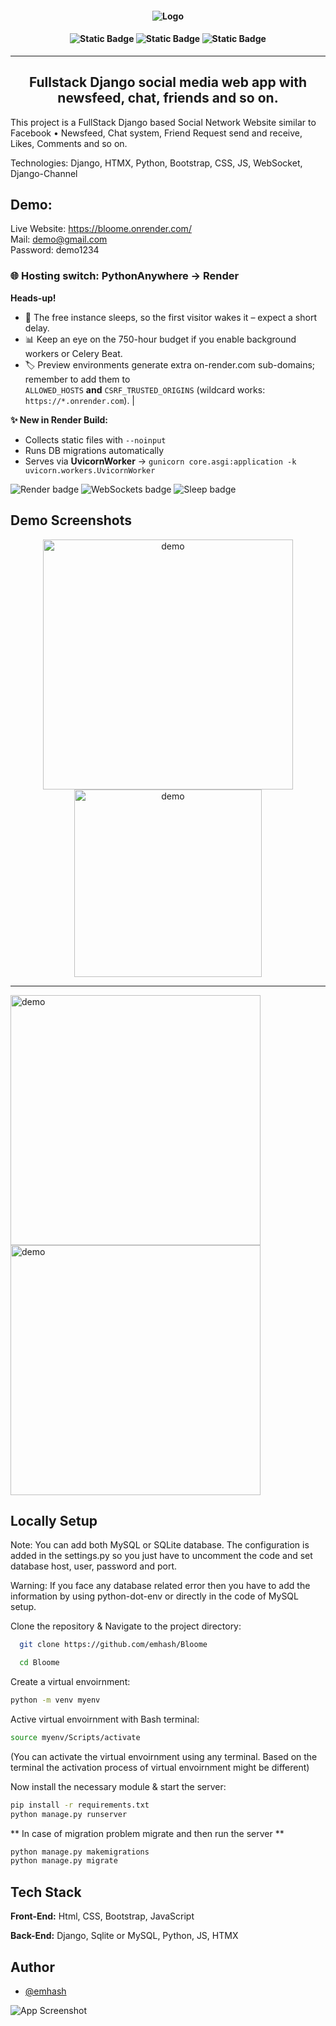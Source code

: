 <h4 align='center'>
  
![Logo](https://github.com/user-attachments/assets/8e784d01-0977-410a-ae11-7ebc30a08061)

</h4>

<h4 align='center'>
  
![Static Badge](https://img.shields.io/badge/version-1.0.0-red)
![Static Badge](https://img.shields.io/badge/bloome-fullstack_social_network-blue)
![Static Badge](https://img.shields.io/badge/python-django-green)
</h4>

<hr>
<h2 align='center'> Fullstack Django social media web app with newsfeed, chat, friends and so on. </h2>


<p>
This project is a FullStack Django based Social Network Website similar to Facebook •	Newsfeed, Chat system, Friend Request send and receive, Likes, Comments and so on.

  Technologies: Django, HTMX, Python, Bootstrap, CSS, JS, WebSocket, Django-Channel 

</p>

## Demo:

Live Website: https://bloome.onrender.com/
<br>
Mail: demo@gmail.com
<br>
Password: demo1234

### 🌐 Hosting switch: **PythonAnywhere → Render**

**Heads-up!**
* 🔌 The free instance sleeps, so the first visitor wakes it – expect a short delay.<br>
* 📊 Keep an eye on the 750-hour budget if you enable background workers or Celery Beat.<br>
* 🏷 Preview environments generate extra on-render.com sub-domains; remember to add them to<br>  `ALLOWED_HOSTS` **and** `CSRF_TRUSTED_ORIGINS` (wildcard works: `https://*.onrender.com`). |

 **✨ New in Render Build:**  
 * Collects static files with `--noinput`  
 * Runs DB migrations automatically  
 * Serves via **UvicornWorker** → `gunicorn core.asgi:application -k uvicorn.workers.UvicornWorker`

![Render badge](https://img.shields.io/badge/hosted%20on-render-purple?logo=render) 
![WebSockets badge](https://img.shields.io/badge/websockets-enabled-brightgreen?logo=fastapi) 
![Sleep badge](https://img.shields.io/badge/free%20plan-auto--sleep-yellow)


## Demo Screenshots

<div class="image-container">
<p align='center'>
<img alt="demo" width="400" src="https://github.com/user-attachments/assets/680567a2-9bf2-4f3b-93a3-3b68ff28293e">
<img alt="demo" width="300" src="https://github.com/user-attachments/assets/e98c0639-400c-4f8b-ac9c-d63a18c712fb">
<hr>
<img alt="demo" width="400" src="https://github.com/user-attachments/assets/cf7435d6-3848-481e-b390-b1680fc608a3">
<img alt="demo" width="400" src="https://github.com/user-attachments/assets/3f79e369-b11e-40ac-bbd9-6820a803eff7">

</p>
</div>



## Locally Setup

Note: You can add both MySQL or SQLite database. The configuration is added in the settings.py so you just have to uncomment the code and set database host, user, password and port. 

Warning: If you face any database related error then you have to add the information by using python-dot-env or directly in the code of MySQL setup.

Clone the repository & Navigate to the project directory:

```bash
  git clone https://github.com/emhash/Bloome

  cd Bloome
```

Create a virtual envoirnment:

```bash 
python -m venv myenv
```
Active virtual envoirnment with Bash terminal:
```bash 
source myenv/Scripts/activate
```
(You can activate the virtual envoirnment using any terminal. Based on the terminal the activation process of virtual envoirnment might be different)

Now install the necessary module & start the server:
```bash 
pip install -r requirements.txt
python manage.py runserver

```
** In case of migration problem migrate and then run the server **
```bash 
python manage.py makemigrations
python manage.py migrate

```
## Tech Stack

**Front-End:** Html, CSS, Bootstrap, JavaScript

**Back-End:** Django, Sqlite or MySQL, Python, JS, HTMX


## Author

- [@emhash](https://www.github.com/emhash)


![App Screenshot]()

